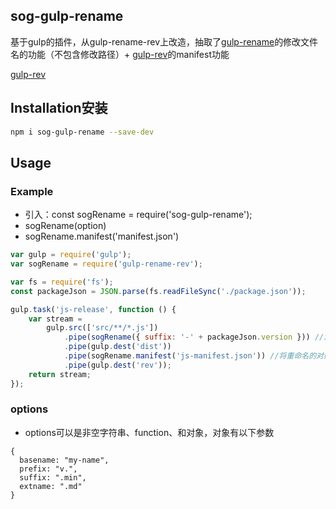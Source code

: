 ## sog-gulp-rename

基于gulp的插件，从gulp-rename-rev上改造，抽取了[gulp-rename](https://www.npmjs.com/package/gulp-rename)的修改文件名的功能（不包含修改路径）+ [gulp-rev](https://www.npmjs.com/package/gulp-rev)的manifest功能

[gulp-rev](https://www.npmjs.com/package/gulp-rev)
## Installation安装

```bash
npm i sog-gulp-rename --save-dev
```

## Usage

### Example

- 引入：const sogRename = require('sog-gulp-rename');
- sogRename(option)
- sogRename.manifest('manifest.json')

```js
var gulp = require('gulp');
var sogRename = require('gulp-rename-rev');

var fs = require('fs');
const packageJson = JSON.parse(fs.readFileSync('./package.json'));

gulp.task('js-release', function () {
    var stream =
        gulp.src(['src/**/*.js'])
            .pipe(sogRename({ suffix: '-' + packageJson.version })) //添加后缀未应用的版本号
            .pipe(gulp.dest('dist'))
            .pipe(sogRename.manifest('js-manifest.json')) //将重命名的对照字典写入json文件
            .pipe(gulp.dest('rev'));
    return stream;
});
```
### options

* options可以是非空字符串、function、和对象，对象有以下参数
```
{
  basename: "my-name",
  prefix: "v.",
  suffix: ".min",
  extname: ".md"
}
```